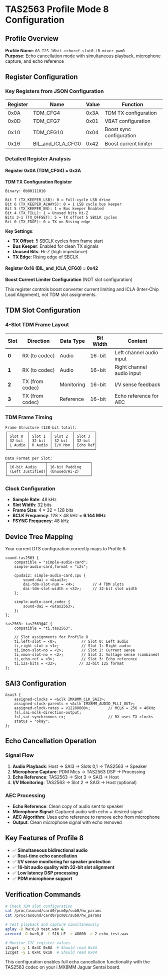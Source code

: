 # TAS2563 Profile Mode 8 Configuration

## Profile Overview
**Profile Name**: `08-I2S-16bit-echoref-slot0-LR-mixer-pwm0`  
**Purpose**: Echo cancellation mode with simultaneous playback, microphone capture, and echo reference

## Register Configuration

### Key Registers from JSON Configuration

| Register | Name | Value | Function |
|----------|------|-------|----------|
| 0x0A | TDM_CFG4 | 0x3A | TDM TX configuration |
| 0x0D | TDM_CFG7 | 0x01 | VBAT configuration |
| 0x10 | TDM_CFG10 | 0x04 | Boost sync configuration |
| 0x16 | BIL_and_ICLA_CFG0 | 0x42 | Boost current limiter |

### Detailed Register Analysis

#### Register 0x0A (TDM_CFG4) = 0x3A
**TDM TX Configuration Register**

```
Binary: 0b00111010

Bit 7 (TX_KEEPER_LSB): 0 = Full-cycle LSB drive
Bit 6 (TX_KEEPER_ALWAYS): 0 = 1 LSB cycle bus keeper  
Bit 5 (TX_KEEPER_EN): 1 = Bus keeper Enabled
Bit 4 (TX_FILL): 1 = Unused bits Hi-Z
Bits 3-1 (TX_OFFSET): 5 = TX offset 5 SBCLK cycles
Bit 0 (TX_EDGE): 0 = TX on Rising edge
```

**Key Settings**:
- **TX Offset**: 5 SBCLK cycles from frame start
- **Bus Keeper**: Enabled for clean TX signals
- **Unused Bits**: Hi-Z (high impedance)
- **TX Edge**: Rising edge of SBCLK

#### Register 0x16 (BIL_and_ICLA_CFG0) = 0x42
**Boost Current Limiter Configuration** (NOT slot configuration)

This register controls boost converter current limiting and ICLA (Inter-Chip Load Alignment), not TDM slot assignments.

## TDM Slot Configuration

### 4-Slot TDM Frame Layout

| Slot | Direction | Data Type | Bit Width | Content |
|------|-----------|-----------|-----------|---------|
| **0** | RX (to codec) | Audio | 16-bit | Left channel audio input |
| **1** | RX (to codec) | Audio | 16-bit | Right channel audio input |
| **2** | TX (from codec) | Monitoring | 16-bit | I/V sense feedback |
| **3** | TX (from codec) | Reference | 16-bit | Echo reference for AEC |

### TDM Frame Timing

```
Frame Structure (128-bit total):
┌─────────┬─────────┬─────────┬─────────┐
│ Slot 0  │ Slot 1  │ Slot 2  │ Slot 3  │
│ 32-bit  │ 32-bit  │ 32-bit  │ 32-bit  │
│ L Audio │ R Audio │ I/V Mon │ Echo Ref│
└─────────┴─────────┴─────────┴─────────┘

Data Format per Slot:
┌─────────────────┬───────────────────┐
│ 16-bit Audio    │ 16-bit Padding    │
│ (Left Justified)│ (Unused/Hi-Z)     │
└─────────────────┴───────────────────┘
```

### Clock Configuration
- **Sample Rate**: 48 kHz
- **Slot Width**: 32 bits
- **Frame Size**: 4 × 32 = 128 bits
- **BCLK Frequency**: 128 × 48 kHz = **6.144 MHz**
- **FSYNC Frequency**: 48 kHz

## Device Tree Mapping

Your current DTS configuration correctly maps to Profile 8:

```dts
sound-tas2563 {
    compatible = "simple-audio-card";
    simple-audio-card,format = "i2s";
    
    cpudai2: simple-audio-card,cpu {
        sound-dai = <&sai3>;
        dai-tdm-slot-num = <4>;        // 4 TDM slots
        dai-tdm-slot-width = <32>;     // 32-bit slot width
    };
    
    simple-audio-card,codec {
        sound-dai = <&tas2563>;
    };
};

tas2563: tas2563@4C {
    compatible = "ti,tas2563";
    
    // Slot assignments for Profile 8
    ti,left-slot = <0>;           // Slot 0: Left audio
    ti,right-slot = <1>;          // Slot 1: Right audio
    ti,imon-slot-no = <2>;        // Slot 2: Current sense
    ti,vmon-slot-no = <2>;        // Slot 2: Voltage sense (combined)
    ti,echo-ref = <3>;            // Slot 3: Echo reference
    ti,i2s-bits = <32>;          // 32-bit I2S format
};
```

## SAI3 Configuration

```dts
&sai3 {
    assigned-clocks = <&clk IMX8MM_CLK_SAI3>;
    assigned-clock-parents = <&clk IMX8MM_AUDIO_PLL1_OUT>;
    assigned-clock-rates = <12288000>;        // MCLK = 256 × 48kHz
    fsl,sai-mclk-direction-output;
    fsl,sai-synchronous-rx;                   // RX uses TX clocks
    status = "okay";
};
```

## Echo Cancellation Operation

### Signal Flow
1. **Audio Playback**: Host → SAI3 → Slots 0,1 → TAS2563 → Speaker
2. **Microphone Capture**: PDM Mics → TAS2563 DSP → Processing
3. **Echo Reference**: TAS2563 → Slot 3 → SAI3 → Host
4. **I/V Monitoring**: TAS2563 → Slot 2 → SAI3 → Host (optional)

### AEC Processing
- **Echo Reference**: Clean copy of audio sent to speaker
- **Microphone Signal**: Captured audio with echo + desired signal  
- **AEC Algorithm**: Uses echo reference to remove echo from microphone
- **Output**: Clean microphone signal with echo removed

## Key Features of Profile 8
- ✅ **Simultaneous bidirectional audio**
- ✅ **Real-time echo cancellation**
- ✅ **I/V sense monitoring for speaker protection**
- ✅ **16-bit audio quality with 32-bit slot alignment**
- ✅ **Low latency DSP processing**
- ✅ **PDM microphone support**

## Verification Commands

```bash
# Check TDM slot configuration
cat /proc/asound/card0/pcm0p/sub0/hw_params
cat /proc/asound/card0/pcm0c/sub0/hw_params

# Test playback and capture simultaneously  
aplay -D hw:0,0 test.wav &
arecord -D hw:0,0 -f S16_LE -r 48000 -c 2 echo_test.wav

# Monitor I2C register values
i2cget -y 1 0x4C 0x0A  # Should read 0x3A
i2cget -y 1 0x4C 0x10  # Should read 0x04
```

This configuration enables full echo cancellation functionality with the TAS2563 codec on your i.MX8MM Jaguar Sentai board.

